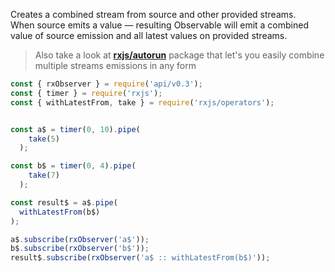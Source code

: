 <!--
name:		
title:		withLatestFrom
pageTitle:	withLatestFrom — RxJS operator example + marble diagram
desc:		
docsUrl:	https://rxjs.dev/api/operators/withLatestFrom
-->

Creates a combined stream from source and other provided streams.    
When source emits a value — resulting Observable will emit a combined value of source emission and all latest values on provided streams.

> Also take a look at **[rxjs/autorun](/rxjs/autorun/)** package that let's you easily combine multiple streams emissions in any form

```js
const { rxObserver } = require('api/v0.3');
const { timer } = require('rxjs');
const { withLatestFrom, take } = require('rxjs/operators');


const a$ = timer(0, 10).pipe(
    take(5)
  );

const b$ = timer(0, 4).pipe(
    take(7)
  );

const result$ = a$.pipe(
  withLatestFrom(b$)
);

a$.subscribe(rxObserver('a$'));
b$.subscribe(rxObserver('b$'));
result$.subscribe(rxObserver('a$ :: withLatestFrom(b$)'));

```
